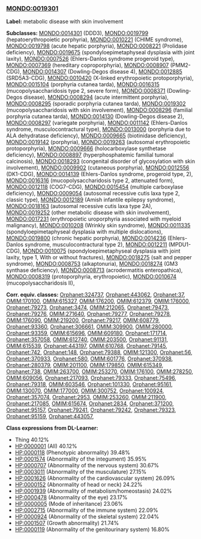 
### [MONDO:0019301](http://purl.obolibrary.org/obo/MONDO_0019301)
**Label:** metabolic disease with skin involvement

**Subclasses:** [MONDO:0014301](http://purl.obolibrary.org/obo/MONDO_0014301) (DDD3), [MONDO:0019799](http://purl.obolibrary.org/obo/MONDO_0019799) (hepatoerythropoietic porphyria), [MONDO:0010221](http://purl.obolibrary.org/obo/MONDO_0010221) (CHIME syndrome), [MONDO:0019798](http://purl.obolibrary.org/obo/MONDO_0019798) (acute hepatic porphyria), [MONDO:0008221](http://purl.obolibrary.org/obo/MONDO_0008221) (Prolidase deficiency), [MONDO:0019675](http://purl.obolibrary.org/obo/MONDO_0019675) (spondyloepimetaphyseal dysplasia with joint laxity), [MONDO:0007526](http://purl.obolibrary.org/obo/MONDO_0007526) (Ehlers-Danlos syndrome progeroid type), [MONDO:0007369](http://purl.obolibrary.org/obo/MONDO_0007369) (hereditary coproporphyria), [MONDO:0008907](http://purl.obolibrary.org/obo/MONDO_0008907) (PMM2-CDG), [MONDO:0014307](http://purl.obolibrary.org/obo/MONDO_0014307) (Dowling-Degos disease 4), [MONDO:0012885](http://purl.obolibrary.org/obo/MONDO_0012885) (SRD5A3-CDG), [MONDO:0010420](http://purl.obolibrary.org/obo/MONDO_0010420) (X-linked erythropoietic protoporphyria), [MONDO:0015104](http://purl.obolibrary.org/obo/MONDO_0015104) (porphyria cutanea tarda), [MONDO:0016315](http://purl.obolibrary.org/obo/MONDO_0016315) (mucopolysaccharidosis type 2, severe form), [MONDO:0008371](http://purl.obolibrary.org/obo/MONDO_0008371) (Dowling-Degos disease), [MONDO:0008294](http://purl.obolibrary.org/obo/MONDO_0008294) (acute intermittent porphyria), [MONDO:0008295](http://purl.obolibrary.org/obo/MONDO_0008295) (sporadic porphyria cutanea tarda), [MONDO:0019302](http://purl.obolibrary.org/obo/MONDO_0019302) (mucopolysaccharidosis with skin involvement), [MONDO:0008296](http://purl.obolibrary.org/obo/MONDO_0008296) (familial porphyria cutanea tarda), [MONDO:0014130](http://purl.obolibrary.org/obo/MONDO_0014130) (Dowling-Degos disease 2), [MONDO:0008297](http://purl.obolibrary.org/obo/MONDO_0008297) (variegate porphyria), [MONDO:0011142](http://purl.obolibrary.org/obo/MONDO_0011142) (Ehlers-Danlos syndrome, musculocontractural type), [MONDO:0013000](http://purl.obolibrary.org/obo/MONDO_0013000) (porphyria due to ALA dehydratase deficiency), [MONDO:0009665](http://purl.obolibrary.org/obo/MONDO_0009665) (biotinidase deficiency), [MONDO:0019142](http://purl.obolibrary.org/obo/MONDO_0019142) (porphyria), [MONDO:0019263](http://purl.obolibrary.org/obo/MONDO_0019263) (autosomal erythropoietic protoporphyria), [MONDO:0009666](http://purl.obolibrary.org/obo/MONDO_0009666) (holocarboxylase synthetase deficiency), [MONDO:0008897](http://purl.obolibrary.org/obo/MONDO_0008897) (hyperphosphatemic familial tumoral calcinosis), [MONDO:0018293](http://purl.obolibrary.org/obo/MONDO_0018293) (congenital disorder of glycosylation with skin involvement), [MONDO:0009902](http://purl.obolibrary.org/obo/MONDO_0009902) (cutaneous porphyria), [MONDO:0012556](http://purl.obolibrary.org/obo/MONDO_0012556) (DK1-CDG), [MONDO:0014139](http://purl.obolibrary.org/obo/MONDO_0014139) (Ehlers-Danlos syndrome, progeroid type, 2), [MONDO:0016316](http://purl.obolibrary.org/obo/MONDO_0016316) (mucopolysaccharidosis type 2, attenuated form), [MONDO:0012118](http://purl.obolibrary.org/obo/MONDO_0012118) (COG7-CDG), [MONDO:0015454](http://purl.obolibrary.org/obo/MONDO_0015454) (multiple carboxylase deficiency), [MONDO:0009054](http://purl.obolibrary.org/obo/MONDO_0009054) (autosomal recessive cutis laxa type 2, classic type), [MONDO:0012189](http://purl.obolibrary.org/obo/MONDO_0012189) (Amish infantile epilepsy syndrome), [MONDO:0018163](http://purl.obolibrary.org/obo/MONDO_0018163) (autosomal recessive cutis laxa type 2A), [MONDO:0019252](http://purl.obolibrary.org/obo/MONDO_0019252) (other metabolic disease with skin involvement), [MONDO:0017231](http://purl.obolibrary.org/obo/MONDO_0017231) (erythropoietic uroporphyria associated with myeloid malignancy), [MONDO:0010208](http://purl.obolibrary.org/obo/MONDO_0010208) (Wrinkly skin syndrome), [MONDO:0011335](http://purl.obolibrary.org/obo/MONDO_0011335) (spondyloepimetaphyseal dysplasia with multiple dislocations), [MONDO:0019800](http://purl.obolibrary.org/obo/MONDO_0019800) (chronic hepatic porphyria), [MONDO:0014236](http://purl.obolibrary.org/obo/MONDO_0014236) (Ehlers-Danlos syndrome, musculocontractural type 2), [MONDO:0012211](http://purl.obolibrary.org/obo/MONDO_0012211) (MPDU1-CDG), [MONDO:0010075](http://purl.obolibrary.org/obo/MONDO_0010075) (spondyloepimetaphyseal dysplasia with joint laxity, type 1, With or without fractures), [MONDO:0018275](http://purl.obolibrary.org/obo/MONDO_0018275) (salt and pepper syndrome), [MONDO:0008753](http://purl.obolibrary.org/obo/MONDO_0008753) (alkaptonuria), [MONDO:0018274](http://purl.obolibrary.org/obo/MONDO_0018274) (GM3 synthase deficiency), [MONDO:0008713](http://purl.obolibrary.org/obo/MONDO_0008713) (acrodermatitis enteropathica), [MONDO:0008319](http://purl.obolibrary.org/obo/MONDO_0008319) (protoporphyria, erythropoietic), [MONDO:0010674](http://purl.obolibrary.org/obo/MONDO_0010674) (mucopolysaccharidosis II), 

**Corr. equiv. classes:** [Orphanet:324737](http://www.orpha.net/ORDO/Orphanet_324737), [Orphanet:443062](http://www.orpha.net/ORDO/Orphanet_443062), [Orphanet:37](http://www.orpha.net/ORDO/Orphanet_37), [OMIM:170100](http://purl.obolibrary.org/obo/OMIM_170100), [OMIM:615327](http://purl.obolibrary.org/obo/OMIM_615327), [OMIM:176200](http://purl.obolibrary.org/obo/OMIM_176200), [OMIM:612379](http://purl.obolibrary.org/obo/OMIM_612379), [OMIM:176000](http://purl.obolibrary.org/obo/OMIM_176000), [Orphanet:79273](http://www.orpha.net/ORDO/Orphanet_79273), [Orphanet:3474](http://www.orpha.net/ORDO/Orphanet_3474), [OMIM:212065](http://purl.obolibrary.org/obo/OMIM_212065), [Orphanet:79473](http://www.orpha.net/ORDO/Orphanet_79473), [Orphanet:79276](http://www.orpha.net/ORDO/Orphanet_79276), [OMIM:271640](http://purl.obolibrary.org/obo/OMIM_271640), [Orphanet:79277](http://www.orpha.net/ORDO/Orphanet_79277), [Orphanet:79278](http://www.orpha.net/ORDO/Orphanet_79278), [OMIM:176090](http://purl.obolibrary.org/obo/OMIM_176090), [OMIM:219200](http://purl.obolibrary.org/obo/OMIM_219200), [Orphanet:79217](http://www.orpha.net/ORDO/Orphanet_79217), [OMIM:608779](http://purl.obolibrary.org/obo/OMIM_608779), [Orphanet:93360](http://www.orpha.net/ORDO/Orphanet_93360), [Orphanet:306661](http://www.orpha.net/ORDO/Orphanet_306661), [OMIM:309900](http://purl.obolibrary.org/obo/OMIM_309900), [OMIM:280000](http://purl.obolibrary.org/obo/OMIM_280000), [Orphanet:93359](http://www.orpha.net/ORDO/Orphanet_93359), [OMIM:615696](http://purl.obolibrary.org/obo/OMIM_615696), [OMIM:609180](http://purl.obolibrary.org/obo/OMIM_609180), [Orphanet:171714](http://www.orpha.net/ORDO/Orphanet_171714), [Orphanet:357058](http://www.orpha.net/ORDO/Orphanet_357058), [OMIM:612740](http://purl.obolibrary.org/obo/OMIM_612740), [OMIM:203500](http://purl.obolibrary.org/obo/OMIM_203500), [Orphanet:91131](http://www.orpha.net/ORDO/Orphanet_91131), [OMIM:615539](http://purl.obolibrary.org/obo/OMIM_615539), [Orphanet:443197](http://www.orpha.net/ORDO/Orphanet_443197), [OMIM:610768](http://purl.obolibrary.org/obo/OMIM_610768), [Orphanet:79145](http://www.orpha.net/ORDO/Orphanet_79145), [Orphanet:742](http://www.orpha.net/ORDO/Orphanet_742), [Orphanet:148](http://www.orpha.net/ORDO/Orphanet_148), [Orphanet:79388](http://www.orpha.net/ORDO/Orphanet_79388), [OMIM:121300](http://purl.obolibrary.org/obo/OMIM_121300), [Orphanet:56](http://www.orpha.net/ORDO/Orphanet_56), [Orphanet:370933](http://www.orpha.net/ORDO/Orphanet_370933), [Orphanet:580](http://www.orpha.net/ORDO/Orphanet_580), [OMIM:601776](http://purl.obolibrary.org/obo/OMIM_601776), [Orphanet:370938](http://www.orpha.net/ORDO/Orphanet_370938), [Orphanet:280379](http://www.orpha.net/ORDO/Orphanet_280379), [OMIM:201100](http://purl.obolibrary.org/obo/OMIM_201100), [OMIM:179850](http://purl.obolibrary.org/obo/OMIM_179850), [OMIM:615349](http://purl.obolibrary.org/obo/OMIM_615349), [Orphanet:738](http://www.orpha.net/ORDO/Orphanet_738), [OMIM:263700](http://purl.obolibrary.org/obo/OMIM_263700), [OMIM:253270](http://purl.obolibrary.org/obo/OMIM_253270), [OMIM:176100](http://purl.obolibrary.org/obo/OMIM_176100), [OMIM:278250](http://purl.obolibrary.org/obo/OMIM_278250), [OMIM:609056](http://purl.obolibrary.org/obo/OMIM_609056), [Orphanet:217093](http://www.orpha.net/ORDO/Orphanet_217093), [Orphanet:79333](http://www.orpha.net/ORDO/Orphanet_79333), [Orphanet:75496](http://www.orpha.net/ORDO/Orphanet_75496), [Orphanet:79318](http://www.orpha.net/ORDO/Orphanet_79318), [OMIM:603546](http://purl.obolibrary.org/obo/OMIM_603546), [Orphanet:101330](http://www.orpha.net/ORDO/Orphanet_101330), [Orphanet:95161](http://www.orpha.net/ORDO/Orphanet_95161), [OMIM:130070](http://purl.obolibrary.org/obo/OMIM_130070), [OMIM:177000](http://purl.obolibrary.org/obo/OMIM_177000), [OMIM:300752](http://purl.obolibrary.org/obo/OMIM_300752), [Orphanet:100924](http://www.orpha.net/ORDO/Orphanet_100924), [Orphanet:357074](http://www.orpha.net/ORDO/Orphanet_357074), [Orphanet:2953](http://www.orpha.net/ORDO/Orphanet_2953), [OMIM:253260](http://purl.obolibrary.org/obo/OMIM_253260), [OMIM:211900](http://purl.obolibrary.org/obo/OMIM_211900), [Orphanet:217085](http://www.orpha.net/ORDO/Orphanet_217085), [OMIM:615674](http://purl.obolibrary.org/obo/OMIM_615674), [Orphanet:2834](http://www.orpha.net/ORDO/Orphanet_2834), [Orphanet:371200](http://www.orpha.net/ORDO/Orphanet_371200), [Orphanet:95157](http://www.orpha.net/ORDO/Orphanet_95157), [Orphanet:79241](http://www.orpha.net/ORDO/Orphanet_79241), [Orphanet:79242](http://www.orpha.net/ORDO/Orphanet_79242), [Orphanet:79323](http://www.orpha.net/ORDO/Orphanet_79323), [Orphanet:95159](http://www.orpha.net/ORDO/Orphanet_95159), [Orphanet:443057](http://www.orpha.net/ORDO/Orphanet_443057), 

**Class expressions from DL-Learner:**

- Thing 40.12%
- [HP:0000001](http://purl.obolibrary.org/obo/HP_0000001) (All) 40.12%
- [HP:0000118](http://purl.obolibrary.org/obo/HP_0000118) (Phenotypic abnormality) 39.48%
- [HP:0001574](http://purl.obolibrary.org/obo/HP_0001574) (Abnormality of the integument) 35.95%
- [HP:0000707](http://purl.obolibrary.org/obo/HP_0000707) (Abnormality of the nervous system) 30.67%
- [HP:0003011](http://purl.obolibrary.org/obo/HP_0003011) (Abnormality of the musculature) 27.15%
- [HP:0001626](http://purl.obolibrary.org/obo/HP_0001626) (Abnormality of the cardiovascular system) 26.09%
- [HP:0000152](http://purl.obolibrary.org/obo/HP_0000152) (Abnormality of head or neck) 24.22%
- [HP:0001939](http://purl.obolibrary.org/obo/HP_0001939) (Abnormality of metabolism/homeostasis) 24.02%
- [HP:0000478](http://purl.obolibrary.org/obo/HP_0000478) (Abnormality of the eye) 23.17%
- [HP:0000005](http://purl.obolibrary.org/obo/HP_0000005) (Mode of inheritance) 23.06%
- [HP:0002715](http://purl.obolibrary.org/obo/HP_0002715) (Abnormality of the immune system) 22.09%
- [HP:0000924](http://purl.obolibrary.org/obo/HP_0000924) (Abnormality of the skeletal system) 22.04%
- [HP:0001507](http://purl.obolibrary.org/obo/HP_0001507) (Growth abnormality) 21.74%
- [HP:0000119](http://purl.obolibrary.org/obo/HP_0000119) (Abnormality of the genitourinary system) 16.80%


